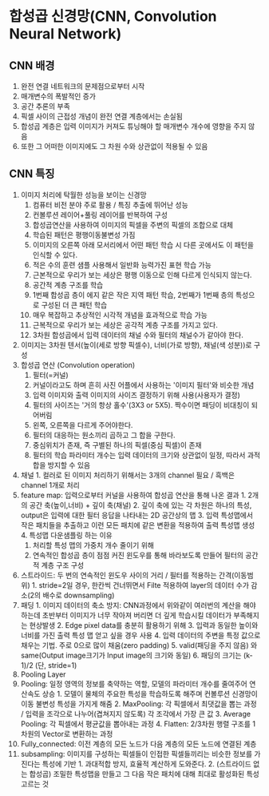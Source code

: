 # 합성곱 신경망(CNN, Convolution Neural Network)

## CNN 배경 
1. 완전 연결 네트워크의 문제점으로부터 시작
2. 매개변수의 폭발적인 증가
3. 공간 추론의 부족
4. 픽셀 사이의 근접성 개념이 완전 연결 계층에서는 손실됨
5. 합성곱 계층은 입력 이미지가 커져도 튜닝해야 할 매개변수 개수에 영향을 주지 않음
6. 또한 그 어떠한 이미지에도 그 차원 수와 상관없이 적용될 수 있음

## CNN 특징
1. 이미지 처리에 탁월한 성능을 보이는 신경망
   1. 컴퓨터 비전 분야 주로 활용 / 특징 추출에 뛰어난 성능
   2. 컨볼루션 레이어+풀링 레이어를 반복하여 구성
   3. 합성곱연산을 사용하여 이미지의 픽셀을 주변의 픽셀의 조합으로 대체
   4. 학습된 패턴은 평행이동불변성 가짐
   5. 이미지의 오른쪽 아래 모서리에서 어떤 패턴 학습 시 다른 곳에서도 이 패턴을 인식할 수 있다.
   6. 적은 수의 훈련 샘플 사용해서 일반화 능력가진 표현 학습 가능
   7. 근본적으로 우리가 보는 세상은 평행 이동으로 인해 다르게 인식되지 않는다.
   8. 공간적 계층 구조를 학습
   9. 1번째 합성곱 층이 에지 같은 작은 지역 패턴 학습, 2번째가 1번째 층의 특성으로 구성된 더 큰 패턴 학습
   10. 매우 복잡하고 추상적인 시각적 개념을 효과적으로 학습 가능
   11. 근복적으로 우리가 보는 세상은 공각적 계층 구조를 가지고 있다.
   12. 3차원 합성곱에서 입력 데이터의 채널 수와 필터의 채널수가 같아야 한다.
2. 이미지는 3차원 텐서(높이(세로 방향 픽셀수), 너비(가로 방향), 채널(색 성분))로 구성
3. 합성곱 연산 (Convolution operation)
   1. 필터(=커널)
     1. 커널이라고도 하며 흔히 사진 어플에서 사용하는 '이미지 필터'와 비슷한 개념
     2. 입력 이미지와 출력 이미지의 사이즈 결정하기 위해 사용(사용자가 결정)
     3. 필터의 사이즈는 '거의 항상 홀수'(3X3 or 5X5). 짝수이면 패딩이 비대칭이 되어버림
     4. 왼쪽, 오른쪽을 다르게 주어야한다.
     5. 필터의 대응하는 원소끼리 곱하고 그 합을 구한다.
     6. 중심위치가 존재, 즉 구별된 하나의 픽셀(중심 픽셀)이 존재
     7. 필터의 학습 파라미터 개수는 입력 데이터의 크기와 상관없이 일정, 따라서 과적합을 방지할 수 있음
  2. 채널
    1. 컬러로 된 이미지 처리하기 위해서는 3개의 channel 필요 / 흑백은 channel 1개로 처리
  3. feature map: 입력으로부터 커널을 사용하여 합성곱 연산을 통해 나온 결과
    1. 2개의 공간 축(높이,너비) + 깊이 축(채널)
    2. 깊이 축에 있는 각 차원은 하나의 특성, output은 입력에 대한 필터 응답을 나타내는 2D 공간상의 맵
    3. 입력 특성맵에서 작은 패치들을 추출하고 이런 모든 패치에 같은 변환을 적용하여 출력 특성맵 생성
    4. 특성맵 다운샘플링 하는 이유
      1. 처리할 특성 맵의 가중치 개수 줄이기 위해
      2. 연속적인 합성곱 층이 점점 커진 윈도우를 통해 바라보도록 만들어 필터의 공간적 계층 구조 구성
  4. 스트라이드: 두 번의 연속적인 윈도우 사이의 거리 / 필터를 적용하는 간격(이동범위)
    1. stride=2일 경우, 한칸씩 건너뛰면서 Filte 적용하여 layer의 데이터 수가 감소(2의 배수로 downsampling)
  5. 패딩
    1. 이미지 데이터의 축소 방지: CNN과정에서 위와같이 여러번의 계산을 해야하는데 초반부터 이미지가 너무 작아져 버리면 더 깊게 학습시킬 데이터가 부족해지는 현상발생
    2. Edge pixel data를 충분히 활용하기 위해 
    3. 입력과 동일한 높이와 너비를 가진 출력 특성 맵 얻고 싶을 경우 사용
    4. 입력 데이터의 주변을 특정 값으로 채우는 기법. 주로 0으로 많이 채움(zero padding)
    5. valid(패딩을 주지 않음) 와 same(Output image크기가 Input image의 크기와 동일)
    6. 패딩의 크기는 (k-1)/2 (단, stride=1)
4. Pooling Layer
  1. Pooling: 일정 영역의 정보를 축약하는 역할, 모델의 파라미터 개수를 줄여주어 연산속도 상승
    1. 모델이 물체의 주요한 특성을 학습하도록 해주며 컨볼루션 신경망이 이동 불변성 특성을 가지게 해줌
    2. MaxPooling: 각 픽셀에서 최댓값을 뽑는 과정 / 입력을 조각으로 나누어(겹쳐지지 않도록) 각 조각에서 가장 큰 값 
    3. Average Pooling: 각 픽셀에서 평균값을 뽑아내는 과정
    4. Flatten: 2/3차원 행렬 구조를 1차원의 Vector로 변환하는 과정
  2. Fully_connected: 이전 계층의 모든 노드가 다음 계층의 모든 노드에 연결된 계층
  3. subsampling: 이미지를 구성하는 픽셀들이 인접한 픽셀들끼리는 비슷한 정보를 가진다는 특성에 기반
    1. 과대적합 방지, 효율적 계산하게 도와준다.
    2. (스트라이드 없는 합성곱) 조밀한 특성맵을 만들고 그 다음 작은 패치에 대해 최대로 활성화된 특성 고르는 것
